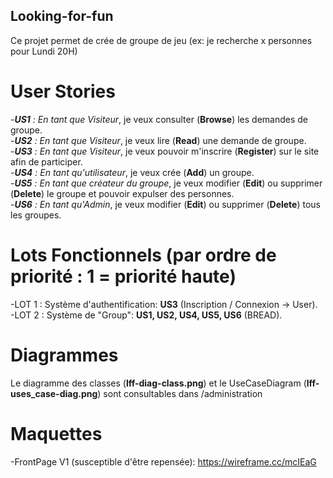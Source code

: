 ## Looking-for-fun 
Ce projet permet de crée de groupe de jeu (ex: je recherche x personnes pour Lundi 20H)

# User Stories 
-_**US1** : En tant que Visiteur_, je veux consulter (**Browse**) les demandes de groupe.  
-_**US2** : En tant que Visiteur_, je veux lire (**Read**) une demande de groupe.  
-_**US3** : En tant que Visiteur_, je veux pouvoir m'inscrire (**Register**) sur le site afin de participer.  
-_**US4** : En tant qu'utilisateur_, je veux crée (**Add**) un groupe.  
-_**US5** : En tant que créateur du groupe_, je veux modifier (**Edit**) ou supprimer (**Delete**) le groupe et pouvoir expulser des personnes.  
-_**US6** : En tant qu'Admin_, je veux modifier (**Edit**) ou supprimer (**Delete**) tous les groupes.  

# Lots Fonctionnels (par ordre de priorité : 1 = priorité haute)
-LOT 1 : Système d'authentification: **US3** (Inscription / Connexion -> User).  
-LOT 2 : Système de "Group": **US1, US2, US4, US5, US6** (BREAD).  

# Diagrammes 
Le diagramme des classes (**lff-diag-class.png**) et le UseCaseDiagram (**lff-uses_case-diag.png**) sont consultables dans /administration  

# Maquettes
-FrontPage V1 (susceptible d'être repensée): https://wireframe.cc/mcIEaG  

